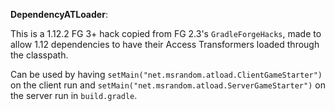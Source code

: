 **DependencyATLoader**:

This is a 1.12.2 FG 3+ hack copied from FG 2.3's `GradleForgeHacks`, made to allow 1.12 dependencies to have their Access Transformers loaded through the classpath.

Can be used by having `setMain("net.msrandom.atload.ClientGameStarter")` on the client run and `setMain("net.msrandom.atload.ServerGameStarter")` on the server run in `build.gradle`.
